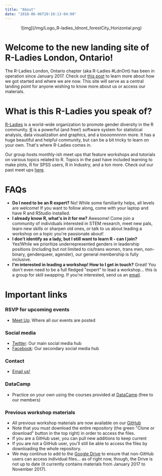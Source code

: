 ```yaml
---
title: "About"
date: "2018-06-06T20:10:13-04:00"
---
```


<center>
![img](/img/Logo_R-ladies_ldnont_forestCity_Horizontal.png)
</center>

# Welcome to the new landing site of R-Ladies London, Ontario!

The R-Ladies London, Ontario chapter (aka R-Ladies #LdnOnt) has been in operation since January 2017. Check out [this post](http://theaknowles.com/post/reflection-a-year-of-r-ladies-ldnont/) to learn more about how we got started and where we are now. This site will serve as a central landing point for anyone wishing to know more about us or access our materials.

# What is this R-Ladies you speak of? 
[R-Ladies](rladies.org) is a world-wide organization to promote gender diversity in the R community. [R](https://www.r-project.org/) is a powerful (and free!) software system for statistical analysis, data visualization and graphics, and a toooonnnnnn more. It has a huge beautiful and helpful community, but can be a bit tricky to learn on your own. That's where R-Ladies comes in. 

Our group hosts monthly-ish meet ups that feature workshops and tutorials on various topics related to R. Topics in the past have included learning to make plots, R for SPSS users, R in Industry, and a ton more. Check out our past meet ups [here](https://www.meetup.com/rladies-ldnont/events/past/). 

# FAQs

- **Do I need to be an R expert?** No! While some familiarity helps, all levels are welcome! If you want to follow along, come with your laptop and have R and RStudio installed. 
- **I already know R, what's in it for me?** Awesome! Come join a community of individuals interested in STEM research, meet new pals, learn new skills or sharpen old ones, or talk to us about leading a workshop on a topic you're passionate about!
- **I don't identify as a lady, but I still want to learn R - can I join?** Yes!While we prioritize underrepresented genders in leadership positions (including but not limited to cis/trans women, trans men, non-binary, genderqueer, agender), our general membership is fully inclusive. 
- **I'm interested in leading a workshop! How to I get in touch?** Great! You don't even need to be a full fledged "expert" to lead a workshop... this is a group for skill swapping. If you're interested, send us an [email](ldnont@rladies.org).


# Important links

### RSVP for upcoming events
- [Meet Up](https://www.meetup.com/rladies-ldnont/): Where all our events are posted

### Social media
- [Twitter](https://twitter.com/rladiesldnont): Our main social media hub
- [Facebook](https://www.facebook.com/rladiesldnont/): Our secondary social media hub

### Contact
- [Email us!](ldnont@rladies.org)

### DataCamp
- Practice on your own using the courses provided at [DataCamp](https://www.datacamp.com/) (free to our members)

### Previous workshop materials

- All previous workshop materials are now available on our [GitHub](https://github.com/rladies/meetup-presentations_london_ontario)
- Note that you must download the entire repository (the green "Clone or download" button in the top right) in order to access the files. 
- If you are a GitHub user, you can pull new additions to keep current
- If you are not a GitHub user, you'll still be able to access the files by downloading the whole repository.
- We may continue to add to the [Google Drive](https://drive.google.com/drive/folders/0BzCQiZLG7vQmVm9ISndsRzllbTA?usp=sharing) to ensure that non-GitHub users can access individual files... as of right now, though, the Drive is not up to date (it currently contains materials from January 2017 to November 2017).
